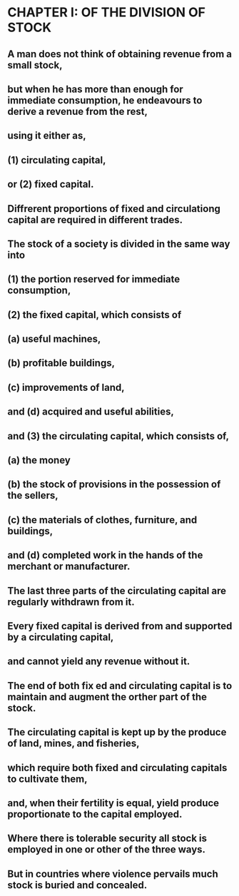 # CHAPTER I: OF THE DIVISION OF STOCK

## A man does not think of obtaining revenue from a small stock,
## but when he has more than enough for immediate consumption, he endeavours to derive a revenue from the rest,
## using it either as,
## (1) circulating capital,
## or (2) fixed capital.
## Diffrerent proportions of fixed and circulationg capital are required in different trades.
## The stock of a society is divided in the same way into
## (1) the portion reserved for immediate consumption,
## (2) the fixed capital, which consists of
## (a) useful machines,
## (b) profitable buildings,
## (c) improvements of land,
## and (d) acquired and useful abilities,
## and (3) the circulating capital, which consists of,
## (a) the money
## (b) the stock of provisions in the possession of the sellers,
## (c) the materials of clothes, furniture, and buildings,
## and (d) completed work in the hands of the merchant or manufacturer.
## The last three parts of the circulating capital are regularly withdrawn from it.
## Every fixed capital is derived from and supported by a circulating capital,
## and cannot yield any revenue without it.
## The end of both fix ed and circulating capital is to maintain and augment the orther part of the stock.
## The circulating capital is kept up by the produce of land, mines, and fisheries,
## which require both fixed and circulating capitals to cultivate them,
## and, when their fertility is equal, yield produce proportionate to the capital employed.
## Where there is tolerable security all stock is employed in one or other of the three ways.
## But in countries where violence pervails much stock is buried and concealed.
